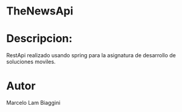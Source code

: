 # TheNewsApi

# Descripcion:

RestApi realizado usando spring para la asignatura de desarrollo de soluciones moviles.

# Autor

Marcelo Lam Biaggini
